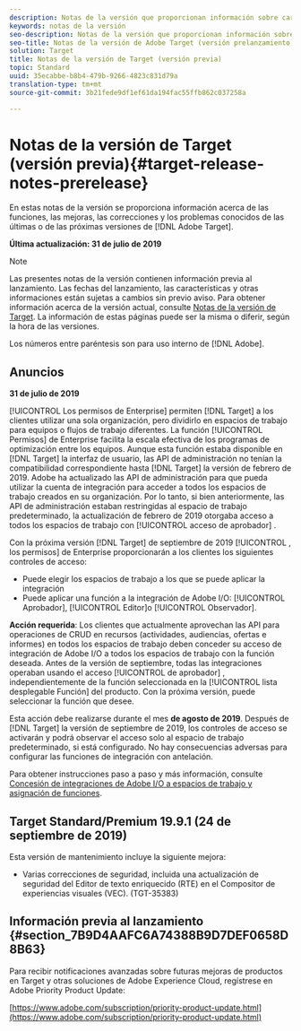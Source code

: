 ```yaml
---
description: Notas de la versión que proporcionan información sobre características, mejoras y correcciones de las últimas o más próximas [! Versiones de DNL Adobe Target.
keywords: notas de la versión
seo-description: Notas de la versión que proporcionan información sobre características, mejoras y correcciones de las últimas o más próximas [! Versiones de DNL Adobe Target.
seo-title: Notas de la versión de Adobe Target (versión prelanzamiento)
solution: Target
title: Notas de la versión de Target (versión previa)
topic: Standard
uuid: 35ecabbe-b8b4-479b-9266-4823c831d79a
translation-type: tm+mt
source-git-commit: 3b21fede9df1ef61da194fac55ffb862c037258a

---
```



# Notas de la versión de Target (versión previa){#target-release-notes-prerelease}

En estas notas de la versión se proporciona información acerca de las funciones, las mejoras, las correcciones y los problemas conocidos de las últimas o de las próximas versiones de [!DNL Adobe Target].

**Última actualización: 31 de julio de 2019**

>[!NOTE]
>
>Las presentes notas de la versión contienen información previa al lanzamiento. Las fechas del lanzamiento, las características y otras informaciones están sujetas a cambios sin previo aviso. Para obtener información acerca de la versión actual, consulte [Notas de la versión de Target](release-notes.md). La información de estas páginas puede ser la misma o diferir, según la hora de las versiones.
>
>Los números entre paréntesis son para uso interno de [!DNL Adobe].

## Anuncios

**31 de julio de 2019**

[!UICONTROL Los permisos de Enterprise] permiten [!DNL Target] a los clientes utilizar una sola organización, pero dividirlo en espacios de trabajo para equipos o flujos de trabajo diferentes. La función [!UICONTROL Permisos] de Enterprise facilita la escala efectiva de los programas de optimización entre los equipos. Aunque esta función estaba disponible en [!DNL Target] la interfaz de usuario, las API de administración no tenían la compatibilidad correspondiente hasta [!DNL Target] la versión de febrero de 2019. Adobe ha actualizado las API de administración para que pueda utilizar la cuenta de integración para acceder a todos los espacios de trabajo creados en su organización. Por lo tanto, si bien anteriormente, las API de administración estaban restringidas al espacio de trabajo predeterminado, la actualización de febrero de 2019 otorgaba acceso a todos los espacios de trabajo con [!UICONTROL acceso de aprobador] .

Con la próxima versión [!DNL Target] de septiembre de 2019 [!UICONTROL , los permisos] de Enterprise proporcionarán a los clientes los siguientes controles de acceso:

* Puede elegir los espacios de trabajo a los que se puede aplicar la integración
* Puede aplicar una función a la integración de Adobe I/O: [!UICONTROL Aprobador], [!UICONTROL Editor]o [!UICONTROL Observador].

**Acción requerida**: Los clientes que actualmente aprovechan las API para operaciones de CRUD en recursos (actividades, audiencias, ofertas e informes) en todos los espacios de trabajo deben conceder su acceso de integración de Adobe I/O a todos los espacios de trabajo con la función deseada. Antes de la versión de septiembre, todas las integraciones operaban usando el acceso [!UICONTROL de aprobador] , independientemente de la función seleccionada en la [!UICONTROL lista desplegable Función] del producto. Con la próxima versión, puede seleccionar la función que desee.

Esta acción debe realizarse durante el mes **de agosto de 2019**. Después de [!DNL Target] la versión de septiembre de 2019, los controles de acceso se activarán y podrá observar el acceso solo al espacio de trabajo predeterminado, si está configurado. No hay consecuencias adversas para configurar las funciones de integración con antelación.

Para obtener instrucciones paso a paso y más información, consulte [Concesión de integraciones de Adobe I/O a espacios de trabajo y asignación de funciones](/help/administrating-target/c-user-management/property-channel/configure-adobe-io-integration.md).

## Target Standard/Premium 19.9.1 (24 de septiembre de 2019)

Esta versión de mantenimiento incluye la siguiente mejora:

* Varias correcciones de seguridad, incluida una actualización de seguridad del Editor de texto enriquecido (RTE) en el Compositor de experiencias visuales (VEC). (TGT-35383)

## Información previa al lanzamiento {#section_7B9D4AAFC6A74388B9D7DEF0658D8B63}

Para recibir notificaciones avanzadas sobre futuras mejoras de productos en Target y otras soluciones de Adobe Experience Cloud, regístrese en Adobe Priority Product Update:

[https://www.adobe.com/subscription/priority-product-update.html](https://www.adobe.com/subscription/priority-product-update.html)
